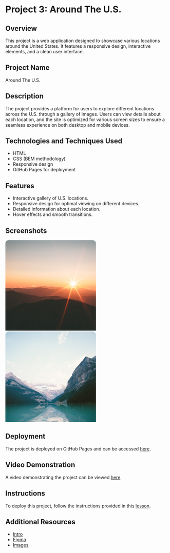 # Project 3: Around The U.S.

## Overview
This project is a web application designed to showcase various locations around the United States. It features a responsive design, interactive elements, and a clean user interface.

## Project Name
Around The U.S.

## Description
The project provides a platform for users to explore different locations across the U.S. through a gallery of images. Users can view details about each location, and the site is optimized for various screen sizes to ensure a seamless experience on both desktop and mobile devices.

## Technologies and Techniques Used
- HTML
- CSS (BEM methodology)
- Responsive design
- GitHub Pages for deployment

## Features
- Interactive gallery of U.S. locations.
- Responsive design for optimal viewing on different devices.
- Detailed information about each location.
- Hover effects and smooth transitions.

## Screenshots
![Bald-Mountains](images/bald-mountains.png)
![Lake-louise](images/lake-louise.png)

## Deployment
The project is deployed on GitHub Pages and can be accessed [here](https://neca09.github.io/se_project_aroundtheus/).

## Video Demonstration
A video demonstrating the project can be viewed [here](https://link-to-your-video).

## Instructions
To deploy this project, follow the instructions provided in this [lesson](https://tripleten.com/trainer/web/lesson/5de5bb2f-93ca-419e-a0a0-10376b4712bc/?from=program).

## Additional Resources
- [Intro](#)
- [Figma](#)
- [Images](#)